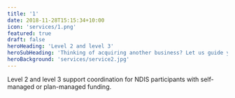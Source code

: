 ```yaml
---
title: '1'
date: 2018-11-28T15:15:34+10:00
icon: 'services/1.png'
featured: true
draft: false
heroHeading: 'Level 2 and level 3'
heroSubHeading: 'Thinking of acquiring another business? Let us guide you through the process.'
heroBackground: 'services/service2.jpg'
---
```


Level 2 and level 3 support coordination for NDIS participants with self-managed or plan-managed funding.
